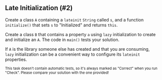## Late Initialization (#2)

Create a class `A` containing a `lateinit` `String` called `s`, and a function
`initialize()` that sets `s` to "Initialized" and returns `this`.

Create a class `B` that contains a property `a` using `lazy` initialization to
create and initialize an `A`. The code in `main()` tests your solution.

If `A` is the library someone else has created and that you are consuming,
`lazy` initialization can be a convenient way to configure its `lateinit`
properties.

<sub> This task doesn't contain automatic tests,
so it's always marked as "Correct" when you run "Check".
Please compare your solution with the one provided! </sub>
